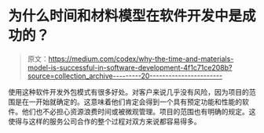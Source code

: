# 为什么时间和材料模型在软件开发中是成功的？

> 原文：<https://medium.com/codex/why-the-time-and-materials-model-is-successful-in-software-development-4f1c71ce208b?source=collection_archive---------20----------------------->

使用这种软件开发外包模式有很多好处。对客户来说几乎没有风险，因为项目的范围是在一开始就确定的。这意味着他们肯定会得到一个具有预定功能和性能的软件。他们也不必担心资源浪费时间或被微观管理。项目的范围也有明确的规定。这使得与这样的服务公司合作的整个过程对双方来说都容易得多。